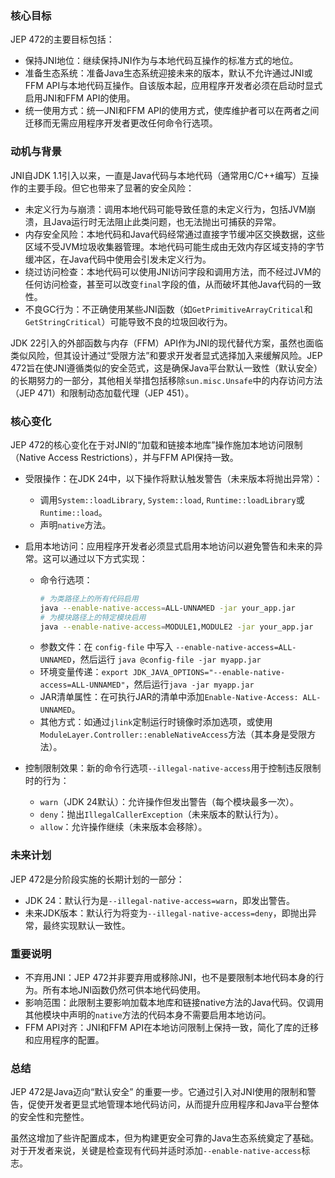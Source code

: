 ### 核心目标

JEP 472的主要目标包括：
+ 保持JNI地位：继续保持JNI作为与本地代码互操作的标准方式的地位。
+ 准备生态系统：准备Java生态系统迎接未来的版本，默认不允许通过JNI或FFM API与本地代码互操作。自该版本起，应用程序开发者必须在启动时显式启用JNI和FFM API的使用。
+ 统一使用方式：统一JNI和FFM API的使用方式，使库维护者可以在两者之间迁移而无需应用程序开发者更改任何命令行选项。

### 动机与背景

JNI自JDK 1.1引入以来，一直是Java代码与本地代码（通常用C/C++编写）互操作的主要手段。但它也带来了显著的安全风险：
+ 未定义行为与崩溃：调用本地代码可能导致任意的未定义行为，包括JVM崩溃，且Java运行时无法阻止此类问题，也无法抛出可捕获的异常。
+ 内存安全风险：本地代码和Java代码经常通过直接字节缓冲区交换数据，这些区域不受JVM垃圾收集器管理。本地代码可能生成由无效内存区域支持的字节缓冲区，在Java代码中使用会引发未定义行为。
+ 绕过访问检查：本地代码可以使用JNI访问字段和调用方法，而不经过JVM的任何访问检查，甚至可以改变`final`字段的值，从而破坏其他Java代码的一致性。
+ 不良GC行为：不正确使用某些JNI函数（如`GetPrimitiveArrayCritical`和`GetStringCritical`）可能导致不良的垃圾回收行为。

JDK 22引入的外部函数与内存（FFM）API作为JNI的现代替代方案，虽然也面临类似风险，但其设计通过“受限方法”和要求开发者显式选择加入来缓解风险。JEP 472旨在使JNI遵循类似的安全范式，这是确保Java平台默认一致性（默认安全）的长期努力的一部分，其他相关举措包括移除`sun.misc.Unsafe`中的内存访问方法（JEP 471）和限制动态加载代理（JEP 451）。

### 核心变化

JEP 472的核心变化在于对JNI的“加载和链接本地库”操作施加本地访问限制（Native Access Restrictions），并与FFM API保持一致。

+ 受限操作：在JDK 24中，以下操作将默认触发警告（未来版本将抛出异常）：
  - 调用`System::loadLibrary`, `System::load`, `Runtime::loadLibrary`或`Runtime::load`。
  - 声明`native`方法。

+ 启用本地访问：应用程序开发者必须显式启用本地访问以避免警告和未来的异常。这可以通过以下方式实现：
  - 命令行选项：
    ```bash
    # 为类路径上的所有代码启用
    java --enable-native-access=ALL-UNNAMED -jar your_app.jar
    # 为模块路径上的特定模块启用
    java --enable-native-access=MODULE1,MODULE2 -jar your_app.jar
    ```
  -  参数文件：在 `config-file` 中写入 `--enable-native-access=ALL-UNNAMED`，然后运行 `java @config-file -jar myapp.jar`
  -  环境变量传递：`export JDK_JAVA_OPTIONS="--enable-native-access=ALL-UNNAMED"`，然后运行`java -jar myapp.jar`
  -  JAR清单属性：在可执行JAR的清单中添加`Enable-Native-Access: ALL-UNNAMED`。
  -  其他方式：如通过`jlink`定制运行时镜像时添加选项，或使用`ModuleLayer.Controller::enableNativeAccess`方法（其本身是受限方法）。

+ 控制限制效果：新的命令行选项`--illegal-native-access`用于控制违反限制时的行为：
  - `warn`（JDK 24默认）：允许操作但发出警告（每个模块最多一次）。
  - `deny`：抛出`IllegalCallerException`（未来版本的默认行为）。
  - `allow`：允许操作继续（未来版本会移除）。

### 未来计划

JEP 472是分阶段实施的长期计划的一部分：
+ JDK 24：默认行为是`--illegal-native-access=warn`，即发出警告。
+ 未来JDK版本：默认行为将变为`--illegal-native-access=deny`，即抛出异常，最终实现默认一致性。

### 重要说明

+ 不弃用JNI：JEP 472并非要弃用或移除JNI，也不是要限制本地代码本身的行为。所有本地JNI函数仍然可供本地代码使用。
+ 影响范围：此限制主要影响加载本地库和链接native方法的Java代码。仅调用其他模块中声明的`native`方法的代码本身不需要启用本地访问。
+ FFM API对齐：JNI和FFM API在本地访问限制上保持一致，简化了库的迁移和应用程序的配置。

### 总结

JEP 472是Java迈向“默认安全” 的重要一步。它通过引入对JNI使用的限制和警告，促使开发者更显式地管理本地代码访问，从而提升应用程序和Java平台整体的安全性和完整性。

虽然这增加了些许配置成本，但为构建更安全可靠的Java生态系统奠定了基础。对于开发者来说，关键是检查现有代码并适时添加`--enable-native-access`标志。